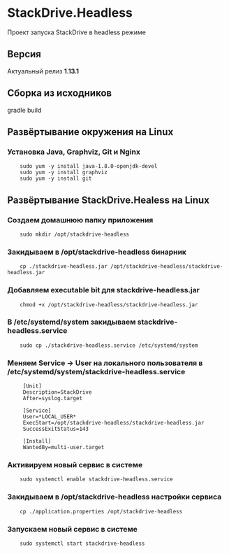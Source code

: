 # StackDrive.Headless

Проект запуска StackDrive в headless режиме

## Версия

Актуальный релиз __1.13.1__

## Сборка из исходников

   gradle build
    
## Развёртывание окружения на Linux

### Установка Java, Graphviz, Git и Nginx

        sudo yum -y install java-1.8.0-openjdk-devel
        sudo yum -y install graphviz
        sudo yum -y install git

## Развёртывание StackDrive.Healess на Linux

### Создаем домашнюю папку приложения

        sudo mkdir /opt/stackdrive-headless
        
### Закидываем в /opt/stackdrive-headless бинарник
        
        cp ./stackdrive-headless.jar /opt/stackdrive-headless/stackdrive-headless.jar
        
### Добавляем executable bit для stackdrive-headless.jar
        
        chmod +x /opt/stackdrive-headless/stackdrive-headless.jar
        
### В /etc/systemd/system закидываем stackdrive-headless.service

        sudo cp ./stackdrive-headless.service /etc/systemd/system

### Меняем Service -> User на локального пользователя в /etc/systemd/system/stackdrive-headless.service
        
         [Unit]
         Description=StackDrive
         After=syslog.target
        
         [Service]
         User=*LOCAL_USER*
         ExecStart=/opt/stackdrive-headless/stackdrive-headless.jar
         SuccessExitStatus=143
        
         [Install]
         WantedBy=multi-user.target
        
### Активируем новый сервис в системе

        sudo systemctl enable stackdrive-headless.service
        
### Закидываем в /opt/stackdrive-headless настройки сервиса
        
        cp ./application.properties /opt/stackdrive-headless
        
### Запускаем новый сервис в системе

        sudo systemctl start stackdrive-headless
